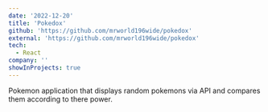 ```yaml
---
date: '2022-12-20'
title: 'Pokedox'
github: 'https://github.com/mrworld196wide/pokedox'
external: 'https://github.com/mrworld196wide/pokedox'
tech:
  - React
company: ''
showInProjects: true
---
```


Pokemon application that displays random pokemons via API and compares them according to there power.
